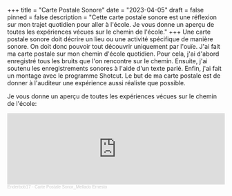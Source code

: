 +++
title = "Carte Postale Sonore"
date = "2023-04-05"
draft = false
pinned = false
description = "Cette carte postale sonore est une réflexion sur mon trajet quotidien pour aller à l'école. Je vous donne un aperçu de toutes les expériences vécues sur le chemin de l'école."
+++
Une carte postale sonore doit décrire un lieu ou une activité spécifique de manière sonore. On doit donc pouvoir tout découvrir uniquement par l'ouïe.
J'ai fait ma carte postale sur mon chemin d'école quotidien. Pour cela, j'ai d'abord enregistré tous les bruits que l'on rencontre sur le chemin. Ensuite, j'ai soutenu les enregistrements sonores à l'aide d'un texte parlé. Enfin, j'ai fait un montage avec le programme Shotcut. 
Le but de ma carte postale est de donner à l'auditeur une expérience aussi réaliste que possible.

 Je vous donne un aperçu de toutes les expériences vécues sur le chemin de l'école:

<iframe width="100%" height="166" scrolling="no" frameborder="no" allow="autoplay" src="https://w.soundcloud.com/player/?url=https%3A//api.soundcloud.com/tracks/1500737608&color=%23ff5500&auto_play=false&hide_related=false&show_comments=true&show_user=true&show_reposts=false&show_teaser=true"></iframe><div style="font-size: 10px; color: #cccccc;line-break: anywhere;word-break: normal;overflow: hidden;white-space: nowrap;text-overflow: ellipsis; font-family: Interstate,Lucida Grande,Lucida Sans Unicode,Lucida Sans,Garuda,Verdana,Tahoma,sans-serif;font-weight: 100;"><a href="https://soundcloud.com/user-45835720" title="Enderbob17" target="_blank" style="color: #cccccc; text-decoration: none;">Enderbob17</a> · <a href="https://soundcloud.com/user-45835720/carte-postale-sonor_mellado-ernesto" title="Carte Postale Sonor_Mellado Ernesto" target="_blank" style="color: #cccccc; text-decoration: none;">Carte Postale Sonor_Mellado Ernesto</a></div>